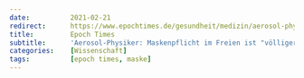 ```yaml
---
date:          2021-02-21
redirect:      https://www.epochtimes.de/gesundheit/medizin/aerosol-physiker-maskenpflicht-im-freien-ist-voelliger-unsinn-a3453169.html
title:         Epoch Times
subtitle:      'Aerosol-Physiker: Maskenpflicht im Freien ist "völliger Unsinn"'
categories:    [Wissenschaft]
tags:          [epoch times, maske]
---
```

